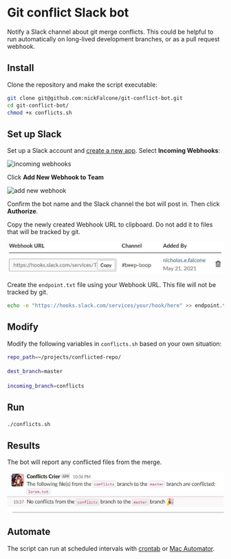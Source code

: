 # Git conflict Slack bot

Notify a Slack channel about git merge conflicts. This could be helpful to run automatically on long-lived development branches, or as a pull request webhook.

## Install

Clone the repository and make the script executable:

```bash
git clone git@github.com:nickFalcone/git-conflict-bot.git
cd git-conflict-bot/
chmod +x conflicts.sh
```

## Set up Slack

Set up a Slack account and [create a new app](https://api.slack.com/apps/new). Select __Incoming Webhooks__:

![incoming webhooks](https://a.slack-edge.com/80588/img/api/articles/hw_add_incoming_webhook.png)

Click __Add New Webhook to Team__

![add new webhook](https://a.slack-edge.com/80588/img/api/articles/hw_incoming_webhook_table_before.png)

Confirm the bot name and the Slack channel the bot will post in. Then click __Authorize__.

Copy the newly created Webhook URL to clipboard. Do not add it to files that will be tracked by git.

![copy webhook](images/webhook-url.jpg)

Create the `endpoint.txt` file using your Webhook URL. This file will not be tracked by git.

```bash
echo -e "https://hooks.slack.com/services/your/hook/here" >> endpoint.txt
```

## Modify

Modify the following variables in `conflicts.sh` based on your own situation:

```bash
repo_path=~/projects/conflicted-repo/

dest_branch=master

incoming_branch=conflicts
```

## Run

```bash
./conflicts.sh
```

## Results

The bot will report any conflicted files from the merge.

![report](images/report.jpg)

## Automate

The script can run at scheduled intervals with [crontab](https://man7.org/linux/man-pages/man5/crontab.5.html) or [Mac Automator](https://support.apple.com/en-gb/guide/automator/autbbd4cc11c/mac).
